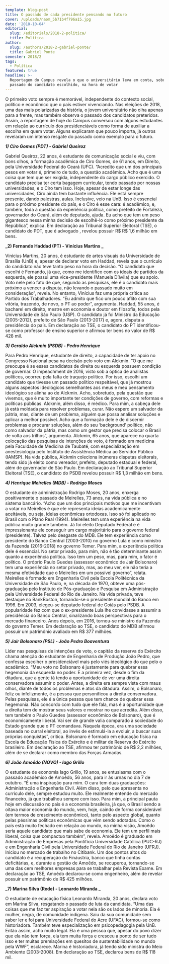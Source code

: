 ```yaml
---
template: blog-post
title: O passado de cada presidente pensando no futuro
cover: /uploads/naom_5b71b4f796a15.jpg
date: '2018-10-04'
editorial:
  slug: /editorials/2018-2-politica/
  title: Política
author:
  slug: /authors/2018-2-gabriel-ponte/
  title: Gabriel Ponte
semester: 2018/2
tags:
  - Política
featured: true
headline: >-
  Reportagem do Campus revela o que o universitário leva em conta, sobre o
  passado do candidato escolhido, na hora de votar
---
```

O primeiro voto sempre é memorável, independente do contexto social, político e econômico que o país estiver vivenciando. Nas eleições de 2018, uma das mais polarizadas da história, o jovem universitário não olha apenas para a frente, mas também observa o passado dos candidatos preteridos. Assim, a reportagem de hoje do Campus conversou com alguns estudantes em relação ao currículo dos presidenciáveis como forma de auxiliar a escolha em quem votar. Alguns explicaram que pouco importa, já outros revelaram um intenso resgate do passado como exemplo para o futuro. 

**_1) Ciro Gomes (PDT) - Gabriel Queiroz_**

Gabriel Queiroz, 22 anos, é estudante de comunicação social e viu, com bons olhos, a formação acadêmica de Ciro Gomes, de 61 anos, em Direito, pela Universidade Federal do Ceará (UFC). “Acredito que um dos principais pesos em votar é, primeiro de tudo, a questão acadêmica. Acho que é uma coisa que tem que ser exigida, independente do cargo público exercido. O candidato precisa ter certa bagagem curricular, tendo passado por nossas universidades, e o Ciro tem isso. Hoje, apesar de estar longe das universidades, Ciro ainda tem bastante influência. Ele está sempre presente, dando palestras, aulas. Inclusive, veio na UnB. Isso é essencial para o próximo presidente do país, e o Ciro é esse cara: é acadêmico, e, também, toda a questão da experiência política, como prefeito de Fortaleza, governador do Ceará, além de deputado, ajuda. Eu acho que tem um peso gigantesco nessa minha decisão de escolhê-lo como próximo presidente da República”, explica. Em declaração ao Tribunal Superior Eleitoral (TSE), o candidato do PDT, que é advogado , revelou possuir R$ R$ 1,6 milhão em bens. 

**_2) Fernando Haddad (PT) - Vinícius Martins _**

Vinícius Martins, 20 anos, é estudante de artes visuais da Universidade de Brasília (UnB) e, apesar de declarar voto em Haddad, revela que o currículo do candidato não teve tanto peso na hora da decisão. “O candidato que escolhi é Fernando, já que, como me identifico com os ideais de partidos da esquerda, ele possui uma vice-presidente (Manuela D’ávila) que eu apoio. Voto nele pelo fato de que, segundo as pesquisas, ele é o candidato mais próximo a vencer a disputa, não levando o passado muito em consideração”, revela. No entanto, Vinícius faz uma própria crítica ao Partido dos Trabalhadores. “Eu admito que fico um pouco aflito com sua vitória, trazendo, de novo, o PT ao poder”, argumenta. Haddad, 55 anos, é bacharel em direito, mestre em economia e doutor em filosofia, todos pela Universidade de São Paulo (USP). O candidato já foi Ministro da Educação (2005-2012), prefeito de São Paulo (2013-2017) e, agora, disputa a presidência do país. Em declaração ao TSE, o candidato do PT identificou-se como professor de ensino superior e afirmou ter bens no valor de R$ 428 mil.  

**_3) Geraldo Alckmin (PSDB) - Pedro Henrique_**

Para Pedro Henrique, estudante de direito, a capacidade de ter apoio no Congresso Nacional pesa na decisão pelo voto em Alckmin. “O que me preocupa é se esses candidatos de direita ou esquerda possuem condição de governar. O impeachment de 2016, visto sob a óptica de analistas políticos, ocorreu pela falta de traquejo político. Por isso, escolhi um candidato que tivesse um passado político respeitável, que já mostrou alguns aspectos ideológicos semelhantes aos meus e meu pensamento ideológico se alinha ao de Alckmin. Acho, sobretudo, pela questão que vivemos, que é muito importante ter condições de governo, com reformas e políticas públicas. Alckmin, além disso, é médico. Para mim, a cabeça dele já está moldada para resolver problemas, curar. Não espero um salvador da pátria, mas, diante de um problema, alguém que possa analisar soluções e aplicar a melhor possível. Acho que a formação dele é de discernir problemas e procurar soluções, além do seu ‘background’ político, não como salvador da pátria, mas como um gestor que precisa colocar o Brasil de volta aos trilhos”, argumenta. Alckmin, 65 anos, que aparece na quarta colocação das pesquisas de intenções de voto, é formado em medicina pela Faculdade de Medicina de Taubaté, com especialização em anestesiologia pelo Instituto de Assistência Médica ao Servidor Público (IAMSP). Na vida pública, Alckmin coleciona inúmeras disputas eleitorais, tendo sido já eleito como vereador, prefeito, deputado estadual e federal, além de governador de São Paulo. Em declaração ao Tribunal Superior Eleitoral (TSE), o candidato do PSDB revelou possuir R$ 1,3 milhão em bens. 

**_4) Henrique Meirelles (MDB) - Rodrigo Moses_**

O estudante de administração Rodrigo Moses, 20 anos, enxerga positivamente o passado de Meirelles, 73 anos, na vida pública e no sistema bancário. “Acho que um dos principais motivos que me incentivam a votar no Meirelles é que ele representa ideias academicamente aceitáveis, ou seja, ideias econômicas ortodoxas. Isso só foi aplicado no Brasil com o Plano Real (1994). Meirelles tem uma experiência na vida pública muito grande também. Já foi eleito Deputado Federal e é impressionante ele conseguir um cargo majoritário para o governo federal (presidente). Talvez pelo desgaste do MDB. Ele tem experiência como presidente do Banco Central (2003-2010) no governo Lula e como ministro da Fazenda (2016-2018) no governo Temer. Para mim, a experiência política dele é essencial. No setor privado, para mim, não é tão determinante assim quanto a experiência política. Isso tem um peso, mas, para mim, o fator é político. O próprio Paulo Guedes (assessor econômico de Jair Bolsonaro) tem uma experiência no setor privado, mas, ao meu ver, ele não teria a mesma efetividade que o Meirelles em um possível governo”, relata. Meirelles é formado em Engenharia Civil pela Escola Politécnica da Universidade de São Paulo, e, na década de 1970, obteve uma pós-graduação pelo Instituto de Pós-graduação e Pesquisa em Administração pela Universidade Federal do Rio de Janeiro. Na vida privada, teve destaque no BankBoston, tornando-se o presidente mundial do Banco em 1996. Em 2003, elegeu-se deputado federal de Goiás pelo PSDB. A popularidade fez com que o ex-presidente Lula lhe convidasse a assumir a presidência do Banco Central, sinalizando boas perspectivas para o mercado financeiro. Anos depois, em 2016, tornou-se ministro da Fazenda do governo Temer. Em declaração ao TSE, o candidato do MDB afirmou possuir um patrimônio avaliado em R$ 377 milhões.

**_5) Jair Bolsonaro (PSL) - João Pedro Boaventura_**

Líder nas pesquisas de intenções de voto, o capitão da reserva do Exército chama atenção do estudante de Engenharia de Produção João Pedro, que confessa escolher o presidenciável mais pelo viés ideológico do que pelo o acadêmico. “Meu voto no Bolsonaro é justamente para quebrar essa hegemonia da esquerda no poder. É a primeira vez, desde o fim da ditadura, que a gente tá tendo a oportunidade de ver uma direita conservadora assumir o poder. Antes, a direita era sempre vista com maus olhos, diante de todos os problemas e atos da ditadura. Assim, o Bolsonaro, feliz ou infelizmente, é a pessoa que personificou a direita conservadora. Pelas pesquisas, ele é a única pessoa que tem chance de quebrar essa hegemonia. Não concordo com tudo que ele fala, mas é a oportunidade que a direita tem de mostrar seus valores e mostrar no que acredita. Além disso, tem também o Paulo Guedes (assessor econômico de Bolsonaro), que é economicamente liberal. Vai ser de grande valia comparado à sociedade do Estado grande que o PT comandava. Naquela época, era uma sociedade baseada no curral eleitoral, ao invés de estimulá-la a evoluir, a buscar suas próprias conquistas”, critica. Bolsonaro é formado em educação física na Escola de Educação Física do Exército e é militar de Reserva do Exército brasileiro. Em declaração ao TSE, afirmou ter patrimônio de R$ 2,2 milhões, além de se declarar como membro das Forças Armadas. 

**_6) João Amoêdo (NOVO) - Iago Grillo_**

O estudante de economia Iago Grillo, 19 anos, se entusiasma com o passado acadêmico de Amoêdo, 56 anos, para ir às urnas no dia 7 de outubro. “É uma inspiração para mim. O cara tem duas graduações: Administração e Engenharia Civil. Além disso, pelo que apresenta no currículo dele, sempre estudou muito. Ele realmente entende do mercado financeiro, já que trabalhou sempre com isso. Para mim, a principal pauta hoje em discussão no país é a economia brasileira, já que, o Brasil sendo a oitava maior economia do mundo, vem, hoje, caindo de forma considerável (em termos de crescimento econômico), tanto pelo aspecto global, quanto pelas péssimas políticas econômicas que vêm sendo adotadas. Como o país está muito fechado em relação ao mundo, na minha visão, Amoêdo seria aquele candidato que mais sabe de economia. Ele tem um perfil mais liberal, coisa que compactuo também”, revela. Amoêdo é graduado em Administração de Empresas pela Pontifícia Universidade Católica (PUC-RJ) e em Engenharia Civil pela Universidade Federal do Rio de Janeiro (UFRJ). Iniciou no mercado de trabalho no Citibank. Um dos pontos altos do candidato é a recuperação do Fináustria, banco que tinha contas deficitárias, e, durante a gestão de Amoêdo, se recuperou, tornando-se uma das cem melhores empresas para se trabalhar pela Revista Exame. Em declaração ao TSE, Amoêdo declarou-se como engenheiro, além de revelar possuir um patrimônio de R$ 425 milhões. 

**_7) Marina Silva (Rede) - Leonardo Miranda _**

O estudante de educação física Leonardo Miranda, 20 anos, declara voto em Marina Silva, resgatando o passado de luta da candidata. “Uma das coisas que me faz ter aspiração a votar nela são os lados de minoria. Ela é mulher, negra, de comunidade indígena. Saiu da sua comunidade sem saber ler e foi para Universidade Federal do Acre (UFAC), formou-se como historiadora. Também teve especialização em psicopedagogia pela UnB. Então assim, acho muito legal. Ela é uma pessoa que, apesar do povo dizer que ela não tem força, ela tem muita força e cresceu a ponto de ser tudo isso e ter muitas premiações em quesitos de sustentabilidade no mundo pela WWF”, esclarece. Marina é historiadora, já tendo sido ministra do Meio Ambiente (2003-2008). Em declaração ao TSE, declarou bens de R$ 118 mil.
